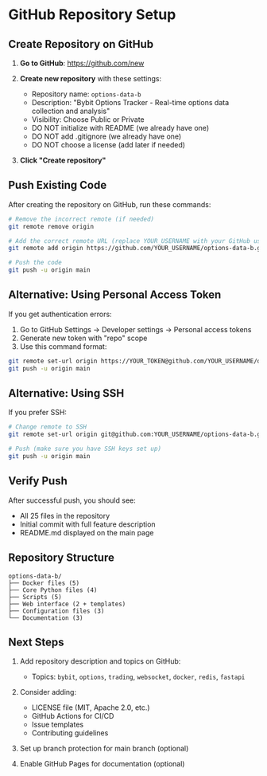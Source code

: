 # GitHub Repository Setup

## Create Repository on GitHub

1. **Go to GitHub**: https://github.com/new
2. **Create new repository** with these settings:
   - Repository name: `options-data-b`
   - Description: "Bybit Options Tracker - Real-time options data collection and analysis"
   - Visibility: Choose Public or Private
   - DO NOT initialize with README (we already have one)
   - DO NOT add .gitignore (we already have one)
   - DO NOT choose a license (add later if needed)

3. **Click "Create repository"**

## Push Existing Code

After creating the repository on GitHub, run these commands:

```bash
# Remove the incorrect remote (if needed)
git remote remove origin

# Add the correct remote URL (replace YOUR_USERNAME with your GitHub username)
git remote add origin https://github.com/YOUR_USERNAME/options-data-b.git

# Push the code
git push -u origin main
```

## Alternative: Using Personal Access Token

If you get authentication errors:

1. Go to GitHub Settings → Developer settings → Personal access tokens
2. Generate new token with "repo" scope
3. Use this command format:
```bash
git remote set-url origin https://YOUR_TOKEN@github.com/YOUR_USERNAME/options-data-b.git
git push -u origin main
```

## Alternative: Using SSH

If you prefer SSH:

```bash
# Change remote to SSH
git remote set-url origin git@github.com:YOUR_USERNAME/options-data-b.git

# Push (make sure you have SSH keys set up)
git push -u origin main
```

## Verify Push

After successful push, you should see:
- All 25 files in the repository
- Initial commit with full feature description
- README.md displayed on the main page

## Repository Structure

```
options-data-b/
├── Docker files (5)
├── Core Python files (4)
├── Scripts (5)
├── Web interface (2 + templates)
├── Configuration files (3)
└── Documentation (3)
```

## Next Steps

1. Add repository description and topics on GitHub:
   - Topics: `bybit`, `options`, `trading`, `websocket`, `docker`, `redis`, `fastapi`

2. Consider adding:
   - LICENSE file (MIT, Apache 2.0, etc.)
   - GitHub Actions for CI/CD
   - Issue templates
   - Contributing guidelines

3. Set up branch protection for main branch (optional)

4. Enable GitHub Pages for documentation (optional)